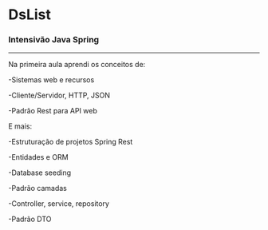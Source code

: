# DsList
<h3>Intensivão Java Spring</h3>

---

Na primeira aula aprendi os conceitos de:

-Sistemas web e recursos

-Cliente/Servidor, HTTP, JSON

-Padrão Rest para API web

E mais:

-Estruturação de projetos Spring Rest

-Entidades e ORM

-Database seeding

-Padrão camadas

-Controller, service, repository

-Padrão DTO


